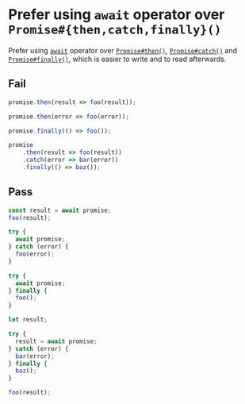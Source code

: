 # Prefer using `await` operator over `Promise#{then,catch,finally}()`

<!-- Do not manually modify RULE_NOTICE part. Run: `npm run generate-rule-notices` -->
<!-- RULE_NOTICE -->
<!-- /RULE_NOTICE -->

Prefer using [`await`](https://developer.mozilla.org/en-US/docs/Web/JavaScript/Reference/Operators/await) operator over [`Promise#then()`](https://developer.mozilla.org/en-US/docs/Web/JavaScript/Reference/Global_Objects/Promise/then), [`Promise#catch()`](https://developer.mozilla.org/en-US/docs/Web/JavaScript/Reference/Global_Objects/Promise/catch) and [`Promise#finally()`](https://developer.mozilla.org/en-US/docs/Web/JavaScript/Reference/Global_Objects/Promise/finally), which is easier to write and to read afterwards.

## Fail

```js
promise.then(result => foo(result));
```

```js
promise.then(error => foo(error));
```

```js
promise.finally(() => foo());
```

```js
promise
	.then(result => foo(result))
	.catch(error => bar(error))
	.finally(() => baz());
```

## Pass

```js
const result = await promise;
foo(result);
```

```js
try {
  await promise;
} catch (error) {
  foo(error);
}
```

```js
try {
  await promise;
} finally {
  foo();
}
```

```js
let result;

try {
  result = await promise;
} catch (error) {
  bar(error);
} finally {
  baz();
}

foo(result);
```
